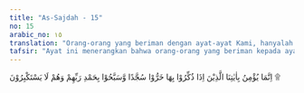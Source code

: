 ```yaml
---
title: "As-Sajdah - 15"
no: 15
arabic_no: ١٥
translation: "Orang-orang yang beriman dengan ayat-ayat Kami, hanyalah orang-orang yang apabila diperingatkan dengannya (ayat-ayat Kami), mereka menyungkur sujud dan bertasbih serta memuji Tuhannya, dan mereka tidak menyombongkan diri."
tafsir: "Ayat ini menerangkan bahwa orang-orang yang beriman kepada ayat-ayat Al-Qur'an dan mengakui bahwa Muhammad itu adalah rasul Allah adalah orang-orang yang apabila diperingatkan kepada mereka ayat-ayat Allah dan dibacakan di hadapan mereka, mereka lalu bersujud kepada-Nya. Mereka juga bertasbih memuji-Nya seraya membaca, \"Subhanallahi wa bihamdihi, subhanallahil 'adhim.\" Sujud yang demikian dinamakan sujud tilawah. Hukumnya sunah, baik dalam salat maupun di luar salat.\n\nTindakan mereka itu adalah tanda ketaatan dan ketundukan mereka. Hal itu juga sebagai tanda bahwa mereka benar-benar menghayati ajaran dan petunjuk ayat-ayat yang dibacakan kepada mereka. Tidak sedikit pun terdapat sikap angkuh dan sombong dalam menghambakan diri kepada Allah. Mereka juga senang dan khusyuk dalam beribadah."
---
```


اِنَّمَا يُؤْمِنُ بِاٰيٰتِنَا الَّذِيْنَ اِذَا ذُكِّرُوْا بِهَا خَرُّوْا سُجَّدًا وَّسَبَّحُوْا بِحَمْدِ رَبِّهِمْ وَهُمْ لَا يَسْتَكْبِرُوْنَ ۩ 
